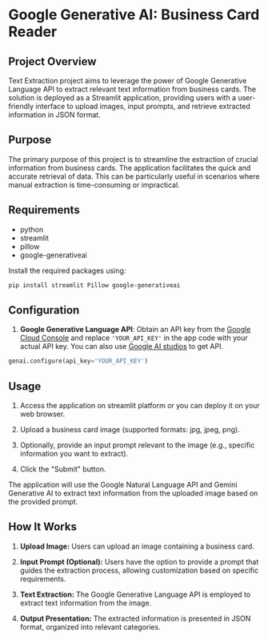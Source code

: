 # Google Generative AI: Business Card Reader

## Project Overview

Text Extraction project aims to leverage the power of Google Generative Language API to extract relevant text information from business cards. The solution is deployed as a Streamlit application, providing users with a user-friendly interface to upload images, input prompts, and retrieve extracted information in JSON format.

## Purpose

The primary purpose of this project is to streamline the extraction of crucial information from business cards. The application facilitates the quick and accurate retrieval of data. This can be particularly useful in scenarios where manual extraction is time-consuming or impractical.

## Requirements

- python
- streamlit
- pillow
- google-generativeai

Install the required packages using:

```bash
pip install streamlit Pillow google-generativeai
```

## Configuration

1. **Google Generative Language API**: Obtain an API key from the [Google Cloud Console](https://console.cloud.google.com/) and replace `'YOUR_API_KEY'` in the app code with your actual API key. You can also use [Google AI studios](https://aistudio.google.com/app/apikey) to get API.

```python
genai.configure(api_key='YOUR_API_KEY')
```

## Usage

1. Access the application on streamlit platform or you can deploy it on your web browser.

2. Upload a business card image (supported formats: jpg, jpeg, png).

3. Optionally, provide an input prompt relevant to the image (e.g., specific information you want to extract).

4. Click the "Submit" button.

The application will use the Google Natural Language API and Gemini Generative AI to extract text information from the uploaded image based on the provided prompt.

## How It Works

1. **Upload Image:** Users can upload an image containing a business card.

2. **Input Prompt (Optional):** Users have the option to provide a prompt that guides the extraction process, allowing customization based on specific requirements.

3. **Text Extraction:** The Google Generative Language API is employed to extract text information from the image.

4. **Output Presentation:** The extracted information is presented in JSON format, organized into relevant categories.
